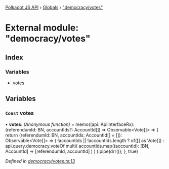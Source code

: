 [Polkadot JS API](../README.md) › [Globals](../globals.md) › ["democracy/votes"](_democracy_votes_.md)

# External module: "democracy/votes"

## Index

### Variables

* [votes](_democracy_votes_.md#const-votes)

## Variables

### `Const` votes

• **votes**: *(Anonymous function)* =  memo((api: ApiInterfaceRx): (referendumId: BN, accountIds?: AccountId[]) => Observable<Vote[]> => {
  return (referendumId: BN, accountIds: AccountId[] = []): Observable<Vote[]> =>
    (
      !accountIds || !accountIds.length
        ? of([] as Vote[])
        : api.query.democracy.voteOf.multi<Vote>(
          accountIds.map((accountId): [BN, AccountId] =>
            [referendumId, accountId]
          )
        )
    ).pipe(drr());
}, true)

*Defined in [democracy/votes.ts:13](https://github.com/polkadot-js/api/blob/cba5710fec/packages/api-derive/src/democracy/votes.ts#L13)*
